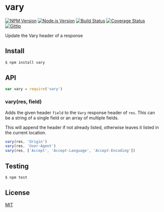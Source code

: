 # vary

[![NPM Version](http://img.shields.io/npm/v/vary.svg)](https://www.npmjs.org/package/vary)
[![Node.js Version](http://img.shields.io/badge/node.js->=_0.8-blue.svg)](http://nodejs.org/download/)
[![Build Status](http://img.shields.io/travis/expressjs/vary.svg)](https://travis-ci.org/expressjs/vary)
[![Coverage Status](https://img.shields.io/coveralls/expressjs/vary.svg)](https://coveralls.io/r/expressjs/vary)
[![Gittip](http://img.shields.io/gittip/dougwilson.svg)](https://www.gittip.com/dougwilson/)

Update the Vary header of a response

## Install

```sh
$ npm install vary
```

## API

```js
var vary = require('vary')
```

### vary(res, field)

Adds the given header `field` to the `Vary` response header of `res`.
This can be a string of a single field or an array of multiple fields.

This will append the header if not already listed, otherwise leaves
it listed in the current location.

```js
vary(res, 'Origin')
vary(res, 'User-Agent')
vary(res, ['Accept', 'Accept-Language', 'Accept-Encoding'])
```

## Testing

```sh
$ npm test
```

## License

[MIT](LICENSE)
